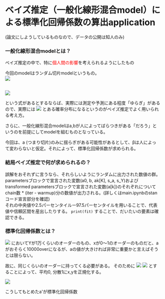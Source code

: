 # ベイズ推定（一般化線形混合model）による標準化回帰係数の算出application
(論文にしようしているものなので、データの公開は知人のみ)

### 一般化線形混合modelとは？
ベイズ推定の中で、特に<span style="color: red; ">個人間の影響</span>を考えられるようにしたもの

今回のmodelはランダム切片modelというもの。<br>
<img src="https://latex.codecogs.com/gif.latex?Y'[n]&space;\sim&space;Normal(\alpha&space;[PID[n]]&space;&plus;&space;\beta&space;X'[n],&space;\sigma_{Y}&space;)&space;\,&space;\,&space;\,&space;\,&space;\,&space;\,&space;\,&space;\,&space;\,&space;n&space;=&space;1,\ldots,&space;N\\&space;\alpha[k]&space;=&space;\alpha_{all}&space;&plus;&space;\alpha_{id}[k]&space;\,&space;\,&space;\,&space;\,&space;\,&space;\,&space;\,&space;\,&space;\,k&space;=&space;1,\ldots,&space;K\\&space;\alpha_{id}[k]&space;\sim&space;Normal(0,&space;\sigma_{\alpha})&space;\,&space;\,&space;\,&space;\,&space;\,&space;\,&space;\,&space;\,&space;\,k&space;=&space;1,\ldots,&space;K\\">

<br>
<img src="https://latex.codecogs.com/gif.latex?Y&space;=&space;aX&plus;b">

という式があるとするならば、実際には測定や予測にある程度「ゆらぎ」があるので、実際には
<img src="https://latex.codecogs.com/gif.latex?Y&space;\sim&space;Normal(ax&plus;b,&space;\sigma_{Y})">
とある確率分布になるというのがベイズ推定でよく用いられる考え方。<br>

さらに、一般化線形混合modelはa,bが人によってばらつきがある「だろう」というのを前提にしてmodelを組むものとなっている。

今回は、a (つまり切片)のみに揺らぎがある可能性があるとして、βは人によって変わらないと仮定。それによって、標準化回帰係数が求められる。

### 結局ベイズ推定で何が求められるの？
誤解をおそれずに言うなら、それらしいようにランダムに出力された数値の群。
parametersブロックで宣言された変数(a0, b, ak[K], s_a, s_Y)およびtransformed parametersブロックで宣言された変数(a[k])のそれぞれについて
chain数 * (iter - warmup)分の数値が出力される。(詳しくはmain.ipynbのstanコード宣言部分を確認)<br>
それの中央値や2.5パーセンタイルー97.5パーセンタイルを用いることで、代表値や信頼区間を産出したりする。
```print(fit)```
することで、だいたいの要素は確認できる。

### 標準化回帰係数とは？
<img src="https://latex.codecogs.com/gif.latex?Y&space;=&space;aX&plus;b">
においてYが1万くらいのオーダーのもの、xが0〜1のオーダーのものだと、aがおそらく10000overになるが、aの値が大きければ非常に重要かと言えばそうとは限らない。

故に、同じくらいのオーダーに持ってくる必要がある。
そのために
<img src="https://latex.codecogs.com/gif.latex?x'&space;=&space;\frac{x-\mu_{x}}{\sigma_{x}}">
<img src="https://latex.codecogs.com/gif.latex?y'&space;=&space;\frac{y-\mu_{y}}{\sigma_{y}}">
とすることによって、平均0, 分散1にx,yを正規化する。

<img src="https://latex.codecogs.com/gif.latex?Y'&space;=&space;a'x'&plus;b'">

こうしてもとめたa'が標準化回帰係数